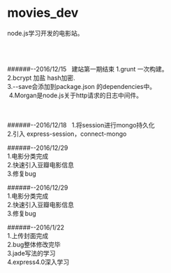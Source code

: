 # movies_dev

node.js学习开发的电影站。

<br>
<br>

######--2016/12/15   建站第一期结束
  1.grunt 一次构建。<br>
  2.bcrypt 加盐 hash加密.<br>
  3.--save会添加到package.json 的dependencies中。<br>
  4.Morgan是node.js关于http请求的日志中间件。
<br>
<br>
<br>    

######--2016/12/18   
  1.将session进行mongo持久化<br>
  2.引入 express-session，connect-mongo<br>


######--2016/12/29<br>
  1.电影分类完成<br>
  2.快速引入豆瓣电影信息<br>
  3.修复bug<br>


######--2016/12/29<br>
  1.电影分类完成<br>
  2.快速引入豆瓣电影信息<br>
  3.修复bug<br>


######--2016/1/22<br>
  1.上传封面完成<br>
  2.bug整体修改完毕<br>
  3.jade写法的学习<br>
  4.express4.0深入学习<br>





   
